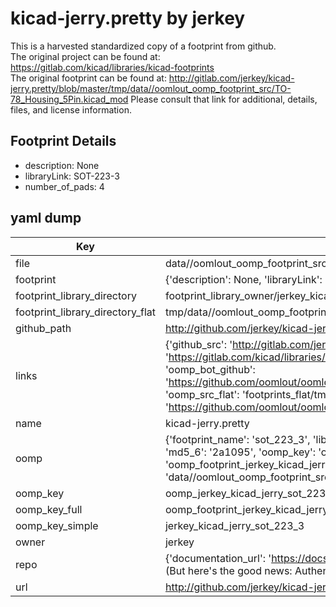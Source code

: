 # kicad-jerry.pretty by jerkey  
This is a harvested standardized copy of a footprint from github.  
The original project can be found at:  
https://gitlab.com/kicad/libraries/kicad-footprints  
The original footprint can be found at:
http://gitlab.com/jerkey/kicad-jerry.pretty/blob/master/tmp/data//oomlout_oomp_footprint_src/TO-78_Housing_5Pin.kicad_mod
Please consult that link for additional, details, files, and license information.  
## Footprint Details
* description: None  
* libraryLink: SOT-223-3  
* number_of_pads: 4  
## yaml dump  
| Key | Value |  
| --- | --- |  
| file | data//oomlout_oomp_footprint_src/kicad-jerry.pretty/SOT-223-3.kicad_mod |  
| footprint | {'description': None, 'libraryLink': 'SOT-223-3', 'number_of_pads': 4} |  
| footprint_library_directory | footprint_library_owner/jerkey_kicad-jerry.pretty |  
| footprint_library_directory_flat | tmp/data//oomlout_oomp_footprint_src/footprints_flat/jerkey_kicad_jerry_sot_223_3/working |  
| github_path | http://github.com/jerkey/kicad-jerry.pretty/blob/master/tmp/data//oomlout_oomp_footprint_src/SOT-223-3.kicad_mod |  
| links | {'github_src': 'http://gitlab.com/jerkey/kicad-jerry.pretty/blob/master/tmp/data//oomlout_oomp_footprint_src/TO-78_Housing_5Pin.kicad_mod', 'github_src_repo': 'https://gitlab.com/kicad/libraries/kicad-footprints', 'oomp_bot': 'tmp/data//oomlout_oomp_footprint_src/footprints/jerkey_kicad_jerry_sot_223_3/working', 'oomp_bot_github': 'https://github.com/oomlout/oomlout_oomp_footprint_bot/tree/main/tmp/data//oomlout_oomp_footprint_src/footprints/jerkey_kicad_jerry_sot_223_3/working', 'oomp_src_flat': 'footprints_flat/tmp/data//oomlout_oomp_footprint_src/footprints_flat/jerkey_kicad_jerry_sot_223_3/working', 'oomp_src_flat_github': 'https://github.com/oomlout/oomlout_oomp_footprint_src/tree/main/tmp/data//oomlout_oomp_footprint_src/footprints_flat/jerkey_kicad_jerry_sot_223_3/working'} |  
| name | kicad-jerry.pretty |  
| oomp | {'footprint_name': 'sot_223_3', 'library_name': 'kicad_jerry', 'md5': '2a10959894bdc933cd2cb843c36767f1', 'md5_10': '2a10959894', 'md5_5': '2a109', 'md5_6': '2a1095', 'oomp_key': 'oomp_jerkey_kicad_jerry_sot_223_3', 'oomp_key_extra': 'oomp_footprint_jerkey_kicad_jerry_sot_223_3', 'oomp_key_full': 'oomp_footprint_jerkey_kicad_jerry_sot_223_3_2a1095', 'oomp_key_simple': 'jerkey_kicad_jerry_sot_223_3', 'original_filename': 'data//oomlout_oomp_footprint_src/kicad-jerry.pretty/SOT-223-3.kicad_mod', 'owner_name': 'jerkey'} |  
| oomp_key | oomp_jerkey_kicad_jerry_sot_223_3 |  
| oomp_key_full | oomp_footprint_jerkey_kicad_jerry_sot_223_3 |  
| oomp_key_simple | jerkey_kicad_jerry_sot_223_3 |  
| owner | jerkey |  
| repo | {'documentation_url': 'https://docs.github.com/rest/overview/resources-in-the-rest-api#rate-limiting', 'message': "API rate limit exceeded for 84.66.142.224. (But here's the good news: Authenticated requests get a higher rate limit. Check out the documentation for more details.)"} |  
| url | http://github.com/jerkey/kicad-jerry.pretty |  

